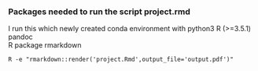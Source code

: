 ### Packages needed to run the script project.rmd  
I run this which newly created conda environment with python3
R  (>=3.5.1)
pandoc  
R package rmarkdown  
```
R -e "rmarkdown::render('project.Rmd',output_file='output.pdf')"
```
